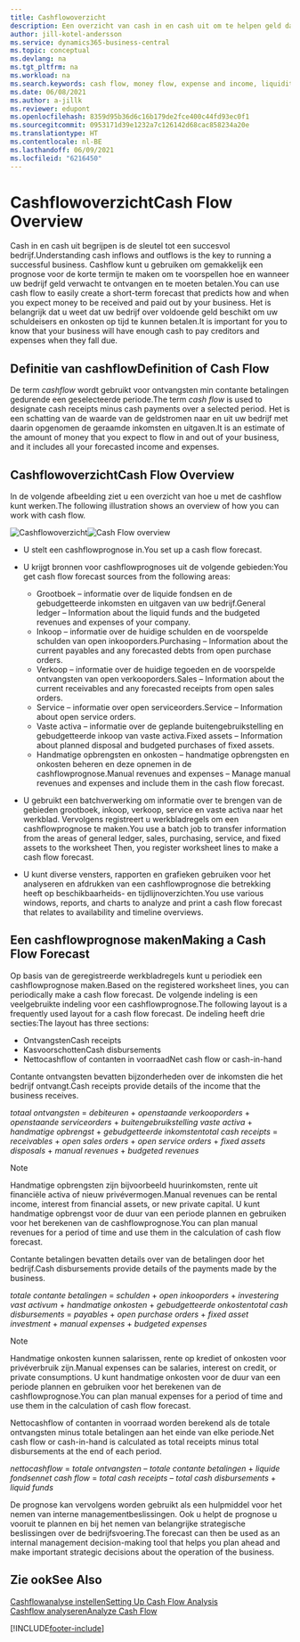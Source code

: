 ```yaml
---
title: Cashflowoverzicht
description: Een overzicht van cash in en cash uit om te helpen geld dat zal worden ontvangen en uitbetaald te voorspellen.
author: jill-kotel-andersson
ms.service: dynamics365-business-central
ms.topic: conceptual
ms.devlang: na
ms.tgt_pltfrm: na
ms.workload: na
ms.search.keywords: cash flow, money flow, expense and income, liquidity, cash receipts minus cash payments
ms.date: 06/08/2021
ms.author: a-jillk
ms.reviewer: edupont
ms.openlocfilehash: 8359d95b36d6c16b179de2fce400c44fd93ec0f1
ms.sourcegitcommit: 0953171d39e1232a7c126142d68cac858234a20e
ms.translationtype: HT
ms.contentlocale: nl-BE
ms.lasthandoff: 06/09/2021
ms.locfileid: "6216450"
---
```

# <a name="cash-flow-overview"></a><span data-ttu-id="d2813-103">Cashflowoverzicht</span><span class="sxs-lookup"><span data-stu-id="d2813-103">Cash Flow Overview</span></span>

<span data-ttu-id="d2813-104">Cash in en cash uit begrijpen is de sleutel tot een succesvol bedrijf.</span><span class="sxs-lookup"><span data-stu-id="d2813-104">Understanding cash inflows and outflows is the key to running a successful business.</span></span> <span data-ttu-id="d2813-105">Cashflow kunt u gebruiken om gemakkelijk een prognose voor de korte termijn te maken om te voorspellen hoe en wanneer uw bedrijf geld verwacht te ontvangen en te moeten betalen.</span><span class="sxs-lookup"><span data-stu-id="d2813-105">You can use cash flow to easily create a short-term forecast that predicts how and when you expect money to be received and paid out by your business.</span></span> <span data-ttu-id="d2813-106">Het is belangrijk dat u weet dat uw bedrijf over voldoende geld beschikt om uw schuldeisers en onkosten op tijd te kunnen betalen.</span><span class="sxs-lookup"><span data-stu-id="d2813-106">It is important for you to know that your business will have enough cash to pay creditors and expenses when they fall due.</span></span>

## <a name="definition-of-cash-flow"></a><span data-ttu-id="d2813-107">Definitie van cashflow</span><span class="sxs-lookup"><span data-stu-id="d2813-107">Definition of Cash Flow</span></span>

<span data-ttu-id="d2813-108">De term *cashflow* wordt gebruikt voor ontvangsten min contante betalingen gedurende een geselecteerde periode.</span><span class="sxs-lookup"><span data-stu-id="d2813-108">The term *cash flow* is used to designate cash receipts minus cash payments over a selected period.</span></span> <span data-ttu-id="d2813-109">Het is een schatting van de waarde van de geldstromen naar en uit uw bedrijf met daarin opgenomen de geraamde inkomsten en uitgaven.</span><span class="sxs-lookup"><span data-stu-id="d2813-109">It is an estimate of the amount of money that you expect to flow in and out of your business, and it includes all your forecasted income and expenses.</span></span>

## <a name="cash-flow-overview"></a><span data-ttu-id="d2813-110">Cashflowoverzicht</span><span class="sxs-lookup"><span data-stu-id="d2813-110">Cash Flow Overview</span></span>

<span data-ttu-id="d2813-111">In de volgende afbeelding ziet u een overzicht van hoe u met de cashflow kunt werken.</span><span class="sxs-lookup"><span data-stu-id="d2813-111">The following illustration shows an overview of how you can work with cash flow.</span></span>

<span data-ttu-id="d2813-112">![Cashflowoverzicht](media/finance_cash_flow_overview.png "Cashflowoverzicht")</span><span class="sxs-lookup"><span data-stu-id="d2813-112">![Cash Flow overview](media/finance_cash_flow_overview.png "Cash Flow overview")</span></span>

- <span data-ttu-id="d2813-113">U stelt een cashflowprognose in.</span><span class="sxs-lookup"><span data-stu-id="d2813-113">You set up a cash flow forecast.</span></span>  

- <span data-ttu-id="d2813-114">U krijgt bronnen voor cashflowprognoses uit de volgende gebieden:</span><span class="sxs-lookup"><span data-stu-id="d2813-114">You get cash flow forecast sources from the following areas:</span></span>  

  - <span data-ttu-id="d2813-115">Grootboek – informatie over de liquide fondsen en de gebudgetteerde inkomsten en uitgaven van uw bedrijf.</span><span class="sxs-lookup"><span data-stu-id="d2813-115">General ledger – Information about the liquid funds and the budgeted revenues and expenses of your company.</span></span>  
  - <span data-ttu-id="d2813-116">Inkoop – informatie over de huidige schulden en de voorspelde schulden van open inkooporders.</span><span class="sxs-lookup"><span data-stu-id="d2813-116">Purchasing – Information about the current payables and any forecasted debts from open purchase orders.</span></span>  
  - <span data-ttu-id="d2813-117">Verkoop – informatie over de huidige tegoeden en de voorspelde ontvangsten van open verkooporders.</span><span class="sxs-lookup"><span data-stu-id="d2813-117">Sales – Information about the current receivables and any forecasted receipts from open sales orders.</span></span>  
  - <span data-ttu-id="d2813-118">Service – informatie over open serviceorders.</span><span class="sxs-lookup"><span data-stu-id="d2813-118">Service – Information about open service orders.</span></span>  
  - <span data-ttu-id="d2813-119">Vaste activa – informatie over de geplande buitengebruikstelling en gebudgetteerde inkoop van vaste activa.</span><span class="sxs-lookup"><span data-stu-id="d2813-119">Fixed assets – Information about planned disposal and budgeted purchases of fixed assets.</span></span>  
  - <span data-ttu-id="d2813-120">Handmatige opbrengsten en onkosten – handmatige opbrengsten en onkosten beheren en deze opnemen in de cashflowprognose.</span><span class="sxs-lookup"><span data-stu-id="d2813-120">Manual revenues and expenses – Manage manual revenues and expenses and include them in the cash flow forecast.</span></span>  
- <span data-ttu-id="d2813-121">U gebruikt een batchverwerking om informatie over te brengen van de gebieden grootboek, inkoop, verkoop, service en vaste activa naar het werkblad. Vervolgens registreert u werkbladregels om een cashflowprognose te maken.</span><span class="sxs-lookup"><span data-stu-id="d2813-121">You use a batch job to transfer information from the areas of general ledger, sales, purchasing, service, and fixed assets to the worksheet Then, you register worksheet lines to make a cash flow forecast.</span></span>  
- <span data-ttu-id="d2813-122">U kunt diverse vensters, rapporten en grafieken gebruiken voor het analyseren en afdrukken van een cashflowprognose die betrekking heeft op beschikbaarheids- en tijdlijnoverzichten.</span><span class="sxs-lookup"><span data-stu-id="d2813-122">You use various windows, reports, and charts to analyze and print a cash flow forecast that relates to availability and timeline overviews.</span></span>  

## <a name="making-a-cash-flow-forecast"></a><span data-ttu-id="d2813-123">Een cashflowprognose maken</span><span class="sxs-lookup"><span data-stu-id="d2813-123">Making a Cash Flow Forecast</span></span>

<span data-ttu-id="d2813-124">Op basis van de geregistreerde werkbladregels kunt u periodiek een cashflowprognose maken.</span><span class="sxs-lookup"><span data-stu-id="d2813-124">Based on the registered worksheet lines, you can periodically make a cash flow forecast.</span></span> <span data-ttu-id="d2813-125">De volgende indeling is een veelgebruikte indeling voor een cashflowprognose.</span><span class="sxs-lookup"><span data-stu-id="d2813-125">The following layout is a frequently used layout for a cash flow forecast.</span></span> <span data-ttu-id="d2813-126">De indeling heeft drie secties:</span><span class="sxs-lookup"><span data-stu-id="d2813-126">The layout has three sections:</span></span>

  - <span data-ttu-id="d2813-127">Ontvangsten</span><span class="sxs-lookup"><span data-stu-id="d2813-127">Cash receipts</span></span>  
  - <span data-ttu-id="d2813-128">Kasvoorschotten</span><span class="sxs-lookup"><span data-stu-id="d2813-128">Cash disbursements</span></span>  
  - <span data-ttu-id="d2813-129">Nettocashflow of contanten in voorraad</span><span class="sxs-lookup"><span data-stu-id="d2813-129">Net cash flow or cash-in-hand</span></span>  

<span data-ttu-id="d2813-130">Contante ontvangsten bevatten bijzonderheden over de inkomsten die het bedrijf ontvangt.</span><span class="sxs-lookup"><span data-stu-id="d2813-130">Cash receipts provide details of the income that the business receives.</span></span>

<span data-ttu-id="d2813-131">*totaal ontvangsten* = *debiteuren* + *openstaande verkooporders* + *openstaande serviceorders* + *buitengebruikstelling vaste activa* + *handmatige opbrengst* + *gebudgetteerde inkomsten*</span><span class="sxs-lookup"><span data-stu-id="d2813-131">*total cash receipts* = *receivables* + *open sales orders* + *open service orders* + *fixed assets disposals* + *manual revenues* + *budgeted revenues*</span></span>

> [!NOTE]
> <span data-ttu-id="d2813-132">Handmatige opbrengsten zijn bijvoorbeeld huurinkomsten, rente uit financiële activa of nieuw privévermogen.</span><span class="sxs-lookup"><span data-stu-id="d2813-132">Manual revenues can be rental income, interest from financial assets, or new private capital.</span></span> <span data-ttu-id="d2813-133">U kunt handmatige opbrengst voor de duur van een periode plannen en gebruiken voor het berekenen van de cashflowprognose.</span><span class="sxs-lookup"><span data-stu-id="d2813-133">You can plan manual revenues for a period of time and use them in the calculation of cash flow forecast.</span></span>

<span data-ttu-id="d2813-134">Contante betalingen bevatten details over van de betalingen door het bedrijf.</span><span class="sxs-lookup"><span data-stu-id="d2813-134">Cash disbursements provide details of the payments made by the business.</span></span>

<span data-ttu-id="d2813-135">*totale contante betalingen* = *schulden* + *open inkooporders* + *investering vast activum* + *handmatige onkosten* + *gebudgetteerde onkosten*</span><span class="sxs-lookup"><span data-stu-id="d2813-135">*total cash disbursements* = *payables* + *open purchase orders* + *fixed asset investment* + *manual expenses* + *budgeted expenses*</span></span>

> [!NOTE]
> <span data-ttu-id="d2813-136">Handmatige onkosten kunnen salarissen, rente op krediet of onkosten voor privéverbruik zijn.</span><span class="sxs-lookup"><span data-stu-id="d2813-136">Manual expenses can be salaries, interest on credit, or private consumptions.</span></span> <span data-ttu-id="d2813-137">U kunt handmatige onkosten voor de duur van een periode plannen en gebruiken voor het berekenen van de cashflowprognose.</span><span class="sxs-lookup"><span data-stu-id="d2813-137">You can plan manual expenses for a period of time and use them in the calculation of cash flow forecast.</span></span>

<span data-ttu-id="d2813-138">Nettocashflow of contanten in voorraad worden berekend als de totale ontvangsten minus totale betalingen aan het einde van elke periode.</span><span class="sxs-lookup"><span data-stu-id="d2813-138">Net cash flow or cash-in-hand is calculated as total receipts minus total disbursements at the end of each period.</span></span>

<span data-ttu-id="d2813-139">*nettocashflow* = *totale ontvangsten* – *totale contante betalingen* + *liquide fondsen*</span><span class="sxs-lookup"><span data-stu-id="d2813-139">*net cash flow* = *total cash receipts* – *total cash disbursements* + *liquid funds*</span></span>

<span data-ttu-id="d2813-140">De prognose kan vervolgens worden gebruikt als een hulpmiddel voor het nemen van interne managementbeslissingen. Ook u helpt de prognose u vooruit te plannen en bij het nemen van belangrijke strategische beslissingen over de bedrijfsvoering.</span><span class="sxs-lookup"><span data-stu-id="d2813-140">The forecast can then be used as an internal management decision-making tool that helps you plan ahead and make important strategic decisions about the operation of the business.</span></span>

## <a name="see-also"></a><span data-ttu-id="d2813-141">Zie ook</span><span class="sxs-lookup"><span data-stu-id="d2813-141">See Also</span></span>
[<span data-ttu-id="d2813-142">Cashflowanalyse instellen</span><span class="sxs-lookup"><span data-stu-id="d2813-142">Setting Up Cash Flow Analysis</span></span>](finance-setup-cash-flow-analyses.md)  
[<span data-ttu-id="d2813-143">Cashflow analyseren</span><span class="sxs-lookup"><span data-stu-id="d2813-143">Analyze Cash Flow</span></span>](finance-analyze-cash-flow.md)

[!INCLUDE[footer-include](includes/footer-banner.md)]
